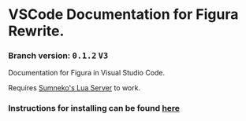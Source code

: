 # VSCode Documentation for Figura Rewrite.
### Branch version: <kbd>**0.1.2**</kbd> <kbd>**V3**</kbd>

Documentation for Figura in Visual Studio Code.

Requires [Sumneko's Lua Server](https://marketplace.visualstudio.com/items?itemName=sumneko.lua) to work.

### Instructions for installing can be found [here](../../wiki)
